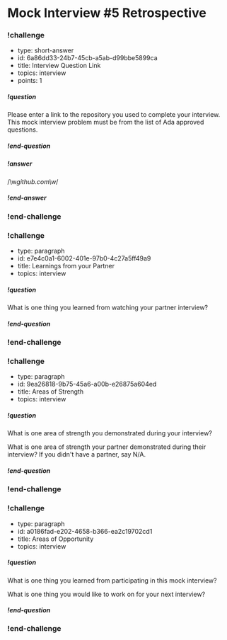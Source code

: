 # Mock Interview #5 Retrospective

<!-- Question 1 -->
<!-- prettier-ignore-start -->
### !challenge
* type: short-answer
* id: 6a86dd33-24b7-45cb-a5ab-d99bbe5899ca
* title: Interview Question Link
* topics: interview
* points: 1
##### !question

Please enter a link to the repository you used to complete your interview. This mock interview problem must be from the list of Ada approved questions.

##### !end-question
##### !answer

/\w*github\.com\w*/

##### !end-answer
### !end-challenge

<!-- Question 2 -->
### !challenge
* type: paragraph
* id: e7e4c0a1-6002-401e-97b0-4c27a5ff49a9
* title: Learnings from your Partner
* topics: interview
##### !question

What is one thing you learned from watching your partner interview?

##### !end-question
### !end-challenge

<!-- Question 3 -->
### !challenge
* type: paragraph
* id: 9ea26818-9b75-45a6-a00b-e26875a604ed
* title: Areas of Strength
* topics: interview
##### !question

What is one area of strength you demonstrated during your interview?

What is one area of strength your partner demonstrated during their interview? If you didn't have a partner, say N/A.

##### !end-question
### !end-challenge

<!-- Question 4 -->
### !challenge
* type: paragraph
* id: a0186fad-e202-4658-b366-ea2c19702cd1
* title: Areas of Opportunity
* topics: interview
##### !question

What is one thing you learned from participating in this mock interview?

What is one thing you would like to work on for your next interview?

##### !end-question
### !end-challenge